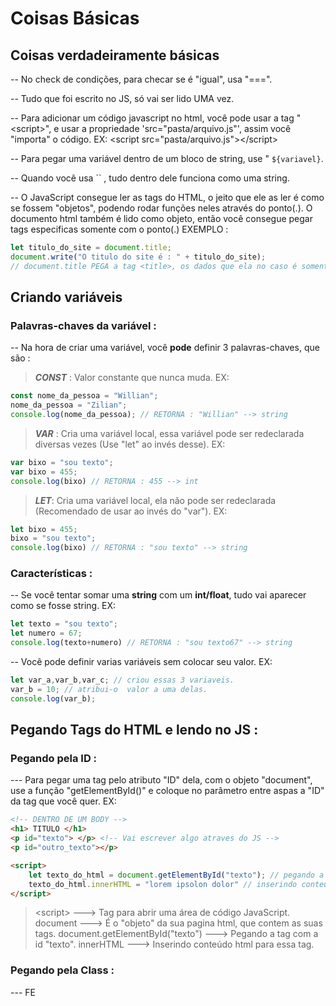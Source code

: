 # Coisas Básicas
## Coisas verdadeiramente básicas 
-- No check de condições, para checar se é "igual", usa "\=\=\=".

-- Tudo que foi escrito no JS, só vai ser lido UMA vez.

-- Para adicionar um código javascript no html, você pode usar a tag "\<script>", e usar a propriedade 'src="pasta/arquivo.js"', assim você "importa" o código.
EX: \<script src="pasta/arquivo.js">\</script>

-- Para pegar uma variável dentro de um bloco de string, use " `${variavel}`.

-- Quando você usa  \`\` ,  tudo dentro dele funciona como uma string.

-- O JavaScript consegue ler as tags do HTML, o jeito que ele as ler é como se fossem "objetos", podendo rodar funções neles através do ponto(.). O documento html também é lido como objeto, então você consegue pegar tags especificas somente com o ponto(.)
EXEMPLO :
```js 
let titulo_do_site = document.title;
document.write("O titulo do site é : " + titulo_do_site);
// document.title PEGA a tag <title>, os dados que ela no caso é somente o que tem escrito nele.
```

## Criando variáveis 
### Palavras-chaves da variável :
-- Na hora de criar uma variável, você **pode** definir 3 palavras-chaves, que são :
>***CONST*** : Valor constante que nunca muda.
>EX: 
```js
const nome_da_pessoa = "Willian";
nome_da_pessoa = "Zilian";
console.log(nome_da_pessoa); // RETORNA : "Willian" --> string 
```

>***VAR*** : Cria uma variável local, essa variável pode ser redeclarada diversas vezes (Use "let" ao invés desse). 
>EX:
```js
var bixo = "sou texto";
var bixo = 455;
console.log(bixo) // RETORNA : 455 --> int
```

>***LET***: Cria uma variável local, ela não pode ser redeclarada (Recomendado de usar ao invés do "var").
>EX:
```js
let bixo = 455;
bixo = "sou texto"; 
console.log(bixo) // RETORNA : "sou texto" --> string
```

### Características : 
-- Se você tentar somar uma **string** com um **int/float**, tudo vai aparecer como se fosse string.
EX: 
```js 
let texto = "sou texto";
let numero = 67;
console.log(texto+numero) // RETORNA : "sou texto67" --> string 
```

-- Você pode definir varias variáveis sem colocar seu valor.
EX: 
```js
let var_a,var_b,var_c; // criou essas 3 variaveis.
var_b = 10; // atribui-o  valor a uma delas.
console.log(var_b); 
```

## Pegando Tags do HTML e lendo no JS : 
### Pegando pela ID :
--- Para pegar uma tag pelo atributo "ID" dela, com o objeto "document", use a função  "getElementById()" e coloque no parâmetro entre aspas a "ID" da tag que você quer. 
EX:
```html
<!-- DENTRO DE UM BODY -->
<h1> TITULO </h1>
<p id="texto"> </p> <!-- Vai escrever algo atraves do JS -->
<p id="outro_texto"></p>

<script>
    let texto_do_html = document.getElementById("texto"); // pegando a tag <p> com id "texto"
    texto_do_html.innerHTML = "lorem ipsolon dolor" // inserindo conteudo para a tag com id "texto"
</script>
```
> \<script> ---> Tag para abrir uma área de código JavaScript.
> document ---> É o "objeto" da sua pagina html, que contem as suas tags.
> document.getElementById("texto") ---> Pegando a tag com a id "texto".
> innerHTML ---> Inserindo conteúdo html para essa tag. 

### Pegando pela Class :
--- FE
